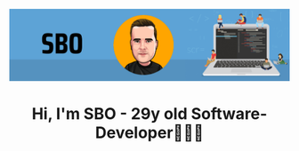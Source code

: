 ![alt text](https://github.com/SBOcodes/SBOcodes/blob/main/Banner.png)

<h1 align="center">Hi, I'm SBO - 29y old Software-Developer👋👨‍💻</h1>
